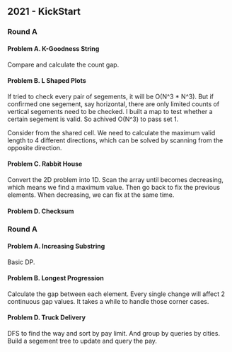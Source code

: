 ## 2021 - KickStart

### Round A

#### Problem A. K-Goodness String

Compare and calculate the count gap.

#### Problem B. L Shaped Plots

If tried to check every pair of segements, it will be O(N^3 * N^3). But if confirmed one segement, say horizontal, there are only limited counts of vertical segements need to be checked. I built a map to test whether a certain segement is valid. So achived O(N^3) to pass set 1.

Consider from the shared cell. We need to calculate the maximum valid length to 4 different directions, which can be solved by scanning from the opposite direction.

#### Problem C. Rabbit House

Convert the 2D problem into 1D. Scan the array until becomes decreasing, which means we find a maximum value. Then go back to fix the previous elements. When decreasing, we can fix at the same time.

#### Problem D. Checksum

### Round A

#### Problem A. Increasing Substring

Basic DP.

#### Problem B. Longest Progression

Calculate the gap between each element. Every single change will affect 2 continuous gap values. It takes a while to handle those corner cases.

#### Problem D. Truck Delivery

DFS to find the way and sort by pay limit. And group by queries by cities. Build a segement tree to update and query the pay.
